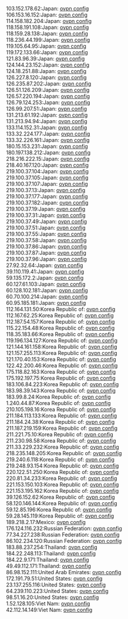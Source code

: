 103.152.178.62:Japan: [ovpn config](vpn/103_152_178_62.ovpn)  
106.153.16.152:Japan: [ovpn config](vpn/106_153_16_152.ovpn)  
114.158.182.204:Japan: [ovpn config](vpn/114_158_182_204.ovpn)  
118.158.191.108:Japan: [ovpn config](vpn/118_158_191_108.ovpn)  
118.159.28.138:Japan: [ovpn config](vpn/118_159_28_138.ovpn)  
118.236.44.199:Japan: [ovpn config](vpn/118_236_44_199.ovpn)  
119.105.64.95:Japan: [ovpn config](vpn/119_105_64_95.ovpn)  
119.172.133.66:Japan: [ovpn config](vpn/119_172_133_66.ovpn)  
121.83.96.39:Japan: [ovpn config](vpn/121_83_96_39.ovpn)  
124.144.23.152:Japan: [ovpn config](vpn/124_144_23_152.ovpn)  
124.18.251.88:Japan: [ovpn config](vpn/124_18_251_88.ovpn)  
126.227.8.120:Japan: [ovpn config](vpn/126_227_8_120.ovpn)  
126.235.87.202:Japan: [ovpn config](vpn/126_235_87_202.ovpn)  
126.51.126.209:Japan: [ovpn config](vpn/126_51_126_209.ovpn)  
126.57.220.194:Japan: [ovpn config](vpn/126_57_220_194.ovpn)  
126.79.124.253:Japan: [ovpn config](vpn/126_79_124_253.ovpn)  
126.99.207.51:Japan: [ovpn config](vpn/126_99_207_51.ovpn)  
131.213.61.192:Japan: [ovpn config](vpn/131_213_61_192.ovpn)  
131.213.94.94:Japan: [ovpn config](vpn/131_213_94_94.ovpn)  
133.114.152.31:Japan: [ovpn config](vpn/133_114_152_31.ovpn)  
133.32.224.177:Japan: [ovpn config](vpn/133_32_224_177.ovpn)  
133.32.226.161:Japan: [ovpn config](vpn/133_32_226_161.ovpn)  
180.15.153.231:Japan: [ovpn config](vpn/180_15_153_231.ovpn)  
180.197.138.212:Japan: [ovpn config](vpn/180_197_138_212.ovpn)  
218.216.222.15:Japan: [ovpn config](vpn/218_216_222_15.ovpn)  
218.40.167.120:Japan: [ovpn config](vpn/218_40_167_120.ovpn)  
219.100.37.104:Japan: [ovpn config](vpn/219_100_37_104.ovpn)  
219.100.37.105:Japan: [ovpn config](vpn/219_100_37_105.ovpn)  
219.100.37.107:Japan: [ovpn config](vpn/219_100_37_107.ovpn)  
219.100.37.13:Japan: [ovpn config](vpn/219_100_37_13.ovpn)  
219.100.37.177:Japan: [ovpn config](vpn/219_100_37_177.ovpn)  
219.100.37.182:Japan: [ovpn config](vpn/219_100_37_182.ovpn)  
219.100.37.19:Japan: [ovpn config](vpn/219_100_37_19.ovpn)  
219.100.37.31:Japan: [ovpn config](vpn/219_100_37_31.ovpn)  
219.100.37.49:Japan: [ovpn config](vpn/219_100_37_49.ovpn)  
219.100.37.51:Japan: [ovpn config](vpn/219_100_37_51.ovpn)  
219.100.37.55:Japan: [ovpn config](vpn/219_100_37_55.ovpn)  
219.100.37.58:Japan: [ovpn config](vpn/219_100_37_58.ovpn)  
219.100.37.86:Japan: [ovpn config](vpn/219_100_37_86.ovpn)  
219.100.37.87:Japan: [ovpn config](vpn/219_100_37_87.ovpn)  
219.100.37.96:Japan: [ovpn config](vpn/219_100_37_96.ovpn)  
27.92.32.64:Japan: [ovpn config](vpn/27_92_32_64.ovpn)  
39.110.119.41:Japan: [ovpn config](vpn/39_110_119_41.ovpn)  
59.135.172.2:Japan: [ovpn config](vpn/59_135_172_2.ovpn)  
60.127.61.103:Japan: [ovpn config](vpn/60_127_61_103.ovpn)  
60.128.102.181:Japan: [ovpn config](vpn/60_128_102_181.ovpn)  
60.70.100.214:Japan: [ovpn config](vpn/60_70_100_214.ovpn)  
60.95.185.181:Japan: [ovpn config](vpn/60_95_185_181.ovpn)  
112.164.131.50:Korea Republic of: [ovpn config](vpn/112_164_131_50.ovpn)  
112.167.62.25:Korea Republic of: [ovpn config](vpn/112_167_62_25.ovpn)  
112.187.54.157:Korea Republic of: [ovpn config](vpn/112_187_54_157.ovpn)  
115.22.154.48:Korea Republic of: [ovpn config](vpn/115_22_154_48.ovpn)  
118.35.183.66:Korea Republic of: [ovpn config](vpn/118_35_183_66.ovpn)  
119.196.134.127:Korea Republic of: [ovpn config](vpn/119_196_134_127.ovpn)  
121.144.161.158:Korea Republic of: [ovpn config](vpn/121_144_161_158.ovpn)  
121.157.255.113:Korea Republic of: [ovpn config](vpn/121_157_255_113.ovpn)  
121.170.40.153:Korea Republic of: [ovpn config](vpn/121_170_40_153.ovpn)  
122.42.200.46:Korea Republic of: [ovpn config](vpn/122_42_200_46.ovpn)  
175.118.82.163:Korea Republic of: [ovpn config](vpn/175_118_82_163.ovpn)  
175.192.197.75:Korea Republic of: [ovpn config](vpn/175_192_197_75.ovpn)  
183.106.84.223:Korea Republic of: [ovpn config](vpn/183_106_84_223.ovpn)  
183.98.39.143:Korea Republic of: [ovpn config](vpn/183_98_39_143.ovpn)  
183.99.8.24:Korea Republic of: [ovpn config](vpn/183_99_8_24.ovpn)  
1.240.44.87:Korea Republic of: [ovpn config](vpn/1_240_44_87.ovpn)  
210.105.198.16:Korea Republic of: [ovpn config](vpn/210_105_198_16.ovpn)  
211.184.113.133:Korea Republic of: [ovpn config](vpn/211_184_113_133.ovpn)  
211.184.24.38:Korea Republic of: [ovpn config](vpn/211_184_24_38.ovpn)  
211.187.219.159:Korea Republic of: [ovpn config](vpn/211_187_219_159.ovpn)  
211.221.75.10:Korea Republic of: [ovpn config](vpn/211_221_75_10.ovpn)  
211.230.98.58:Korea Republic of: [ovpn config](vpn/211_230_98_58.ovpn)  
211.33.229.232:Korea Republic of: [ovpn config](vpn/211_33_229_232.ovpn)  
218.235.148.205:Korea Republic of: [ovpn config](vpn/218_235_148_205.ovpn)  
219.240.6.118:Korea Republic of: [ovpn config](vpn/219_240_6_118.ovpn)  
219.248.93.154:Korea Republic of: [ovpn config](vpn/219_248_93_154.ovpn)  
220.122.51.250:Korea Republic of: [ovpn config](vpn/220_122_51_250.ovpn)  
220.81.34.233:Korea Republic of: [ovpn config](vpn/220_81_34_233.ovpn)  
221.153.150.103:Korea Republic of: [ovpn config](vpn/221_153_150_103.ovpn)  
221.153.195.162:Korea Republic of: [ovpn config](vpn/221_153_195_162.ovpn)  
39.126.152.62:Korea Republic of: [ovpn config](vpn/39_126_152_62.ovpn)  
58.120.146.144:Korea Republic of: [ovpn config](vpn/58_120_146_144.ovpn)  
59.12.85.196:Korea Republic of: [ovpn config](vpn/59_12_85_196.ovpn)  
59.28.145.119:Korea Republic of: [ovpn config](vpn/59_28_145_119.ovpn)  
189.218.2.17:Mexico: [ovpn config](vpn/189_218_2_17.ovpn)  
176.124.116.232:Russian Federation: [ovpn config](vpn/176_124_116_232.ovpn)  
77.34.227.238:Russian Federation: [ovpn config](vpn/77_34_227_238.ovpn)  
86.102.234.120:Russian Federation: [ovpn config](vpn/86_102_234_120.ovpn)  
183.88.237.254:Thailand: [ovpn config](vpn/183_88_237_254.ovpn)  
184.22.248.113:Thailand: [ovpn config](vpn/184_22_248_113.ovpn)  
184.22.9.171:Thailand: [ovpn config](vpn/184_22_9_171.ovpn)  
49.49.112.171:Thailand: [ovpn config](vpn/49_49_112_171.ovpn)  
86.98.152.111:United Arab Emirates: [ovpn config](vpn/86_98_152_111.ovpn)  
172.191.79.51:United States: [ovpn config](vpn/172_191_79_51.ovpn)  
23.137.255.116:United States: [ovpn config](vpn/23_137_255_116.ovpn)  
64.239.110.223:United States: [ovpn config](vpn/64_239_110_223.ovpn)  
98.51.16.20:United States: [ovpn config](vpn/98_51_16_20.ovpn)  
1.52.128.105:Viet Nam: [ovpn config](vpn/1_52_128_105.ovpn)  
42.112.14.149:Viet Nam: [ovpn config](vpn/42_112_14_149.ovpn)  
